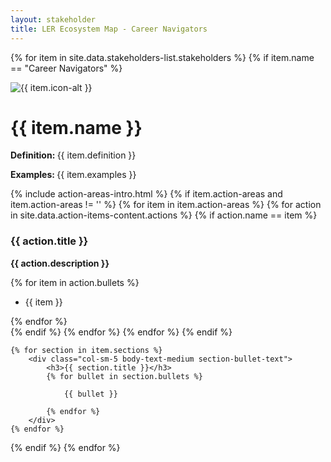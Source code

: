 ```yaml
---
layout: stakeholder
title: LER Ecosystem Map - Career Navigators
---
```

{% for item in site.data.stakeholders-list.stakeholders %}
	{% if item.name == "Career Navigators" %}
<div class="row">
	<div class="col-sm-2">
		<img class="w-100" src="../images/{{ item.icon }}" loading="lazy" alt="{{ item.icon-alt }}"/>
	</div>
	<div class="col-sm-8">
		<h1>{{ item.name }}</h1>
		<div class="body-text-medium">
			<p><strong>Definition: </strong>{{ item.definition }}</p>
			<p><strong>Examples: </strong>{{ item.examples }}</p>
		</div>
	</div>
</div>
{% include action-areas-intro.html %}
{% if item.action-areas and item.action-areas != '' %}
{% for item in item.action-areas %}
{% for action in site.data.action-items-content.actions %}
{% if action.name == item %}
<div class="row section-bullet body-text-small action-area">
<div class="col">
<h3>{{ action.title }}</h3>
<p><strong>{{ action.description }}<br/></strong></p>
{% for item in action.bullets %}
<ul role="list">
<li>{{ item }}</li>
</ul>
{% endfor %}
</div>
</div>
{% endif %}
{% endfor %}
{% endfor %}
{% endif %}



<div class="row section-bullet">

	{% for section in item.sections %}
		<div class="col-sm-5 body-text-medium section-bullet-text">
			<h3>{{ section.title }}</h3>
			{% for bullet in section.bullets %}

				{{ bullet }}

			{% endfor %}
		</div>
	{% endfor %}
</div>

{% endif %}
{% endfor %}





